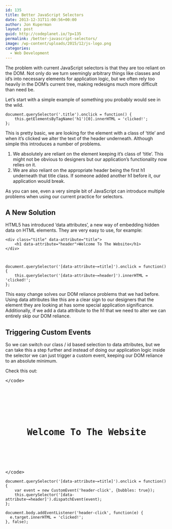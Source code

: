 ```yaml
---
id: 135
title: Better JavaScript Selectors
date: 2013-12-31T11:00:56+00:00
author: Jon Kuperman
layout: post
guid: http://codeplanet.io/?p=135
permalink: /better-javascript-selectors/
image: /wp-content/uploads/2015/12/js-logo.png
categories:
  - Web Development
---
```

The problem with current JavaScript selectors is that they are too reliant on the DOM. Not only do we turn seemingly arbitrary things like classes and id&#8217;s into necessary elements for application logic, but we often rely too heavily in the DOM&#8217;s current tree, making redesigns much more difficult than need be.

Let&#8217;s start with a simple example of something you probably would see in the wild.

    
    document.querySelector('.title').onclick = function() { 
        this.getElementsByTagName('h1')[0].innerHTML = 'clicked!';
    };
    

This is pretty basic, we are looking for the element with a class of &#8216;title&#8217; and when it&#8217;s clicked we alter the text of the header underneath. Although simple this introduces a number of problems.

  1. We absolutely are reliant on the element keeping it&#8217;s class of &#8216;title&#8217;. This might not be obvious to designers but our application&#8217;s functionality now relies on it.
  2. We are also reliant on the appropriate header being the first h1 underneath that title class. If someone added another h1 before it, our application would break.

As you can see, even a very simple bit of JavaScript can introduce multiple problems when using our current practice for selectors.

## A New Solution

HTML5 has introduced &#8216;data attributes&#8217;, a new way of embedding hidden data on HTML elements. They are very easy to use, for example:

    
    <div class="title" data-attribute="title">
        <h1 data-attribute="header">Welcome To The Website</h1>
    </div>
    

    
    document.querySelector('[data-attribute~=title]').onclick = function() { 
        this.querySelector('[data-attribute~=header]').innerHTML = 'clicked!';
    };
    

This easy change solves our DOM reliance problems that we had before. Using data attributes like this are a clear sign to our designers that the element they are looking at has some special application significance. Additionally, if we add a data attribute to the h1 that we need to alter we can entirely skip our DOM reliance.

## Triggering Custom Events

So we can switch our class / id based selection to data attributes, but we can take this a step further and instead of doing our application logic inside the selector we can just trigger a custom event, keeping our DOM reliance to an absolute minimum.

Check this out:

<pre>&lt;/code>


<div class="title" data-attribute="title">
  <h1 data-attribute="header">
    Welcome To The Website
  </h1>
  
</div>
&lt;/code></pre>

    
    document.querySelector('[data-attribute~=title]').onclick = function() { 
        var event = new CustomEvent('header-click', {bubbles: true});
        this.querySelector('[data-attribute~=header]').dispatchEvent(event);
    };
    
    document.body.addEventListener('header-click', function(e) {
      e.target.innerHTML = 'clicked!';
    }, false);
